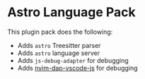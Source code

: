 # Astro Language Pack

This plugin pack does the following:

- Adds `astro` Treesitter parser
- Adds `astro` language server
- Adds `js-debug-adapter` for debugging
- Adds [nvim-dap-vscode-js](https://github.com/mxsdev/nvim-dap-vscode-js) for debugging
